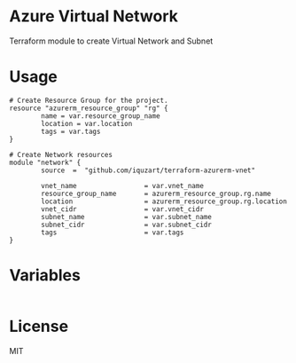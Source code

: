 # Azure Virtual Network
Terraform module to create Virtual Network and Subnet

# Usage
```
# Create Resource Group for the project.
resource "azurerm_resource_group" "rg" {
        name = var.resource_group_name
        location = var.location
        tags = var.tags
}

# Create Network resources
module "network" {
        source  =  "github.com/iquzart/terraform-azurerm-vnet"

        vnet_name                 = var.vnet_name
        resource_group_name       = azurerm_resource_group.rg.name
        location                  = azurerm_resource_group.rg.location
        vnet_cidr                 = var.vnet_cidr
        subnet_name               = var.subnet_name
        subnet_cidr               = var.subnet_cidr
        tags                      = var.tags        
}

```

# Variables
```

```

# License
MIT
